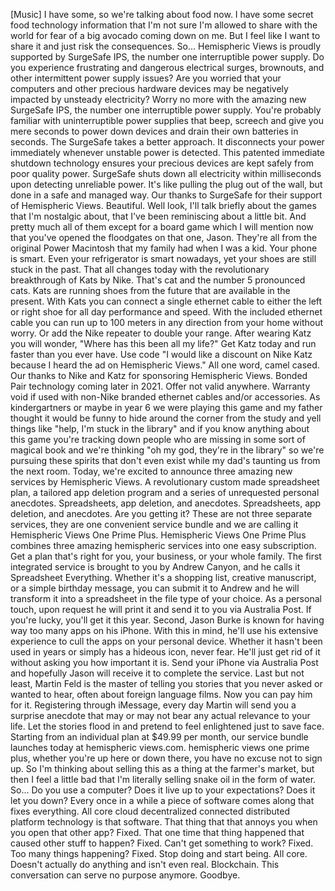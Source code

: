[Music]
I have some, so we're talking about food now.
I have some secret food technology information that I'm not sure I'm allowed to share with the world
for fear of a big avocado coming down on me.
But I feel like I want to share it and just risk the consequences.
So...
Hemispheric Views is proudly supported by SurgeSafe IPS,
the number one interruptible power supply.
Do you experience frustrating and dangerous electrical surges,
brownouts, and other intermittent power supply issues?
Are you worried that your computers and other precious hardware devices may be negatively
impacted by unsteady electricity?
Worry no more with the amazing new SurgeSafe IPS, the number one interruptible power supply.
You're probably familiar with uninterruptible power supplies that beep, screech and give
you mere seconds to power down devices and drain their own batteries in seconds.
The SurgeSafe takes a better approach.
It disconnects your power immediately whenever unstable power is detected.
This patented immediate shutdown technology ensures your precious devices are kept safely
from poor quality power.
SurgeSafe shuts down all electricity within milliseconds upon detecting unreliable power.
It's like pulling the plug out of the wall, but done in a safe and managed way.
Our thanks to SurgeSafe for their support of Hemispheric Views.
Beautiful.
Well look, I'll talk briefly about the games that I'm nostalgic about, that I've been reminiscing
about a little bit.
And pretty much all of them except for a board game which I will mention now that you've
opened the floodgates on that one, Jason.
They're all from the original Power Macintosh that my family had when I was a kid.
Your phone is smart.
Even your refrigerator is smart nowadays, yet your shoes are still stuck in the past.
That all changes today with the revolutionary breakthrough of Kats by Nike.
That's cat and the number 5 pronounced cats.
Kats are running shoes from the future that are available in the present.
With Kats you can connect a single ethernet cable to either the left or right shoe for
all day performance and speed.
With the included ethernet cable you can run up to 100 meters in any direction from your
home without worry. Or add the Nike repeater to double your range. After wearing Katz you
will wonder, "Where has this been all my life?" Get Katz today and run faster than
you ever have. Use code "I would like a discount on Nike Katz because I heard the
ad on Hemispheric Views." All one word, camel cased. Our thanks to Nike and Katz for sponsoring
Hemispheric Views.
Bonded Pair technology coming later in 2021. Offer not valid anywhere. Warranty void if
used with non-Nike branded ethernet cables and/or accessories.
As kindergartners or maybe in year 6 we were playing this game and my father thought it
would be funny to hide around the corner from the study and yell things like "help, I'm
stuck in the library" and if you know anything about this game you're tracking down people
who are missing in some sort of magical book and we're thinking "oh my god, they're in
the library" so we're pursuing these spirits that don't even exist while my dad's taunting
us from the next room. Today, we're excited to announce three amazing new services by
Hemispheric Views. A revolutionary custom made spreadsheet plan, a tailored app deletion
program and a series of unrequested personal anecdotes. Spreadsheets, app deletion, and
anecdotes. Spreadsheets, app deletion, and anecdotes. Are you getting it? These are not
three separate services, they are one convenient service bundle and we are calling it Hemispheric
Views One Prime Plus. Hemispheric Views One Prime Plus combines three amazing hemispheric services
into one easy subscription. Get a plan that's right for you, your business, or your whole family.
The first integrated service is brought to you by Andrew Canyon, and he calls it
Spreadsheet Everything. Whether it's a shopping list, creative manuscript, or a simple birthday
message, you can submit it to Andrew and he will transform it into a spreadsheet in the
file type of your choice. As a personal touch, upon request he will print it and send it
to you via Australia Post. If you're lucky, you'll get it this year. Second, Jason Burke
is known for having way too many apps on his iPhone. With this in mind, he'll use his extensive
experience to cull the apps on your personal device. Whether it hasn't been used in years
or simply has a hideous icon, never fear. He'll just get rid of it without asking you
how important it is. Send your iPhone via Australia Post and hopefully Jason will receive
it to complete the service. Last but not least, Martin Feld is the master of telling you stories
that you never asked or wanted to hear, often about foreign language films. Now you can pay
him for it. Registering through iMessage, every day Martin will send you a surprise anecdote
that may or may not bear any actual relevance to your life. Let the stories flood in and pretend
to feel enlightened just to save face. Starting from an individual plan at $49.99 per month,
our service bundle launches today at hemispheric views.com. hemispheric views one prime plus,
whether you're up here or down there, you have no excuse not to sign up.
So I'm thinking about selling this as a thing at the farmer's market,
but then I feel a little bad that I'm literally selling snake oil in the form of water. So...
Do you use a computer? Does it live up to your expectations? Does it let you down?
Every once in a while a piece of software comes along that fixes everything. All core cloud
decentralized connected distributed platform technology is that software. That thing that
that annoys you when you open that other app? Fixed. That one time that thing happened that
caused other stuff to happen? Fixed. Can't get something to work? Fixed. Too many things
happening? Fixed. Stop doing and start being. All core. Doesn't actually do anything and
isn't even real. Blockchain.
This conversation can serve no purpose anymore. Goodbye.
